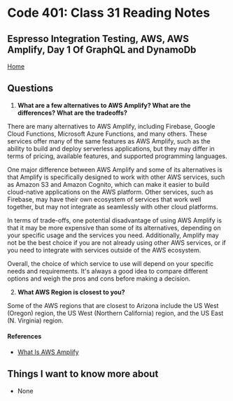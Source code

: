 # Code 401: Class 31 Reading Notes

## Espresso Integration Testing, AWS, AWS Amplify, Day 1 Of GraphQL and DynamoDb

[Home](https://mtorres6739.github.io/reading-notes/)


## Questions

1. **What are a few alternatives to AWS Amplify? What are the differences? What are the tradeoffs?**

There are many alternatives to AWS Amplify, including Firebase, Google Cloud Functions, Microsoft Azure Functions, and many others. These services offer many of the same features as AWS Amplify, such as the ability to build and deploy serverless applications, but they may differ in terms of pricing, available features, and supported programming languages.

One major difference between AWS Amplify and some of its alternatives is that Amplify is specifically designed to work with other AWS services, such as Amazon S3 and Amazon Cognito, which can make it easier to build cloud-native applications on the AWS platform. Other services, such as Firebase, may have their own ecosystem of services that work well together, but may not integrate as seamlessly with other cloud platforms.

In terms of trade-offs, one potential disadvantage of using AWS Amplify is that it may be more expensive than some of its alternatives, depending on your specific usage and the services you need. Additionally, Amplify may not be the best choice if you are not already using other AWS services, or if you need to integrate with services outside of the AWS ecosystem.

Overall, the choice of which service to use will depend on your specific needs and requirements. It's always a good idea to compare different options and weigh the pros and cons before making a decision.

2. **What AWS Region is closest to you?**

Some of the AWS regions that are closest to Arizona include the US West (Oregon) region, the US West (Northern California) region, and the US East (N. Virginia) region.


#### References

- [What Is AWS Amplify](https://beabetterdev.com/2021/09/22/what-is-aws-amplify/)

## Things I want to know more about

- None
